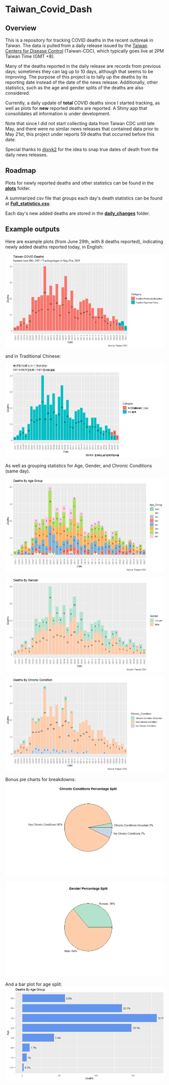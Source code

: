 # Taiwan_Covid_Dash

## Overview
This is a repository for tracking COVID deaths in the recent outbreak in Taiwan.
The data is pulled from a daily release issued by the [Taiwan Centers for Disease Control](https://www.cdc.gov.tw/) (Taiwan-CDC), which typically goes live at 2PM 
Taiwan Time (GMT +8). 

Many of the deaths reported in the daily release are records from previous days; 
sometimes they can lag up to 10 days, although that seems to be improving. The 
purpose of this project is to tally up the deaths by its reporting date instead
of the date of the news release. Additionally, other statistics, such as the age 
and gender splits of the deaths are also considered. 

Currently, a daily update of **total** COVID deaths since I started tracking, 
as well as plots for **new** reported deaths are reported. A Shiny app that 
consolidates all information is under development. 

Note that since I did not start collecting data from Taiwan CDC until late May, 
and there were no similar news releases that contained data prior to May 21st,
this project under reports 59 deaths that occurred before this date. 

Special thanks to [@xyk2](https://github.com/xyk2) for the idea to snap true 
dates of death from the daily news releases. 

## Roadmap 

Plots for newly reported deaths and other statistics can be found in the [**plots**](https://github.com/greghuang8/Taiwan_Covid_Dash/tree/main/plots) folder. 

A summarized csv file that groups each day's death statistics can be found at 
[**Full_statistics.csv**](https://github.com/greghuang8/Taiwan_Covid_Dash/blob/main/Full_statistics.csv).

Each day's new added deaths are stored in the [**daily_changes**](https://github.com/greghuang8/Taiwan_Covid_Dash/tree/main/daily_changes) folder. 

## Example outputs

Here are example plots (from June 29th, with 8 deaths reported), indicating newly added deaths reported today, in English:

![](plots/plot_june29.png)

and in Traditional Chinese:
  
![](plots/tw_plots/tw_plot_june29.png)

As well as grouping statistics for Age, Gender, and Chronic Conditions (same day).

![](plots/stat_plots/age_plot_june29.png)

![](plots/stat_plots/gender_plot_june29.png)

![](plots/stat_plots/chronic_plot_june29.png)

Bonus pie charts for breakdowns: 
![](plots/stat_plots/chronic_pie_june26.png)

![](plots/stat_plots/gender_pie_june26.png)

And a bar plot for age split:
![](plots/stat_plots/age_split_june29.png)




